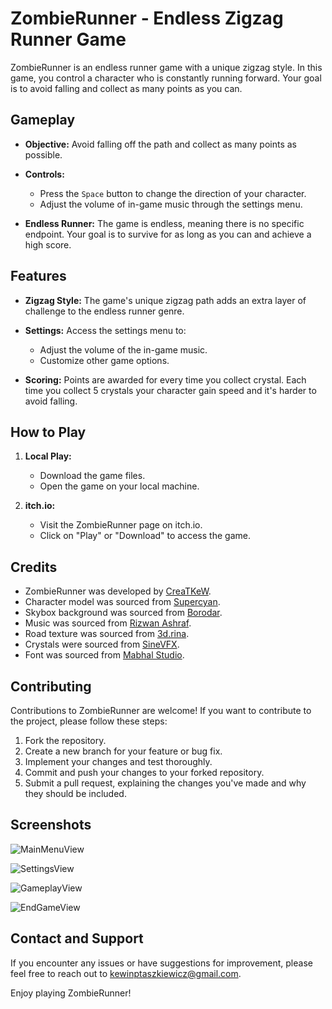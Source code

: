 # ZombieRunner - Endless Zigzag Runner Game

ZombieRunner is an endless runner game with a unique zigzag style. In this game, you control a character who is constantly running forward. Your goal is to avoid falling and collect as many points as you can.

## Gameplay

- **Objective:** Avoid falling off the path and collect as many points as possible.

- **Controls:** 
  - Press the `Space` button to change the direction of your character.
  - Adjust the volume of in-game music through the settings menu.

- **Endless Runner:** The game is endless, meaning there is no specific endpoint. Your goal is to survive for as long as you can and achieve a high score.

## Features

- **Zigzag Style:** The game's unique zigzag path adds an extra layer of challenge to the endless runner genre.

- **Settings:** Access the settings menu to:
  - Adjust the volume of the in-game music.
  - Customize other game options.

- **Scoring:** Points are awarded for every time you collect crystal. Each time you collect 5 crystals your character gain speed and it's harder to avoid falling.

## How to Play

1. **Local Play:**
   - Download the game files.
   - Open the game on your local machine.

2. **itch.io:**
   - Visit the ZombieRunner page on itch.io.
   - Click on "Play" or "Download" to access the game.

## Credits

- ZombieRunner was developed by [CreaTKeW](https://github.com/CreaTKeW).
- Character model was sourced from [Supercyan](https://assetstore.unity.com/packages/3d/characters/humanoids/fantasy/character-pack-zombie-sample-131604).
- Skybox background was sourced from [Borodar](https://assetstore.unity.com/packages/2d/textures-materials/sky/farland-skies-cloudy-crown-60004).
- Music was sourced from [Rizwan Ashraf](https://assetstore.unity.com/packages/audio/music/free-music-tracks-for-games-156413).
- Road texture was sourced from [3d.rina](https://assetstore.unity.com/packages/2d/textures-materials/stone/stone-cliff-texture-66497).
- Crystals were sourced from [SineVFX](https://assetstore.unity.com/packages/3d/environments/fantasy/translucent-crystals-106274).
- Font was sourced from [Mabhal Studio](https://www.dafont.com/mabhal-hallud.d8089). 

## Contributing

Contributions to ZombieRunner are welcome! If you want to contribute to the project, please follow these steps:

1. Fork the repository.
2. Create a new branch for your feature or bug fix.
3. Implement your changes and test thoroughly.
4. Commit and push your changes to your forked repository.
5. Submit a pull request, explaining the changes you've made and why they should be included.

## Screenshots

![MainMenuView](https://github.com/CreaTKeW/ZombieRunner/blob/main/Screenshots/1.png?raw=true)

![SettingsView](https://github.com/CreaTKeW/ZombieRunner/blob/main/Screenshots/2.png?raw=true)

![GameplayView](https://github.com/CreaTKeW/ZombieRunner/blob/main/Screenshots/3.png?raw=true)

![EndGameView](https://github.com/CreaTKeW/ZombieRunner/blob/main/Screenshots/4.png?raw=true)

## Contact and Support

If you encounter any issues or have suggestions for improvement, please feel free to reach out to [kewinptaszkiewicz@gmail.com](mailto:kewinptaszkiewicz@gmail.com).

Enjoy playing ZombieRunner!
